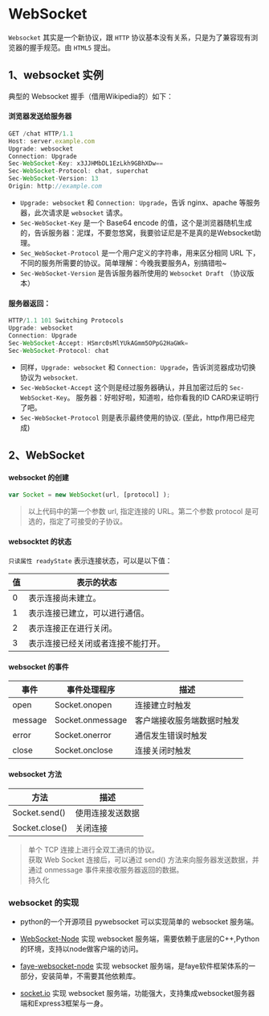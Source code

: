 # WebSocket

`Websocket` 其实是一个新协议，跟 `HTTP` 协议基本没有关系，只是为了兼容现有浏览器的握手规范。由 `HTML5` 提出。

## 1、websocket 实例

典型的 Websocket 握手（借用Wikipedia的）如下：

#### 浏览器发送给服务器

```javascript
GET /chat HTTP/1.1
Host: server.example.com
Upgrade: websocket
Connection: Upgrade
Sec-WebSocket-Key: x3JJHMbDL1EzLkh9GBhXDw==
Sec-WebSocket-Protocol: chat, superchat
Sec-WebSocket-Version: 13
Origin: http://example.com
```

- `Upgrade: websocket` 和 `Connection: Upgrade`，告诉 nginx、apache 等服务器，此次请求是 `websocket` 请求。
- `Sec-WebSocket-Key` 是一个 Base64 encode 的值，这个是浏览器随机生成的，告诉服务器：泥煤，不要忽悠窝，我要验证尼是不是真的是Websocket助理。
- `Sec_WebSocket-Protocol` 是一个用户定义的字符串，用来区分相同 URL 下，不同的服务所需要的协议。简单理解：今晚我要服务A，别搞错啦~
- `Sec-WebSocket-Version` 是告诉服务器所使用的 `Websocket Draft` （协议版本）

#### 服务器返回：

```javascript
HTTP/1.1 101 Switching Protocols
Upgrade: websocket
Connection: Upgrade
Sec-WebSocket-Accept: HSmrc0sMlYUkAGmm5OPpG2HaGWk=
Sec-WebSocket-Protocol: chat
```
- 同样，`Upgrade: websocket` 和 `Connection: Upgrade`，告诉浏览器成功切换协议为 `websocket`.
- `Sec-WebSocket-Accept` 这个则是经过服务器确认，并且加密过后的 `Sec-WebSocket-Key`。 服务器：好啦好啦，知道啦，给你看我的ID CARD来证明行了吧。
- `Sec-WebSocket-Protocol` 则是表示最终使用的协议. (至此，http作用已经完成)

## 2、WebSocket

#### websocket 的创建

```javascript
var Socket = new WebSocket(url, [protocol] );
```

> 以上代码中的第一个参数 url, 指定连接的 URL。第二个参数 protocol 是可选的，指定了可接受的子协议。

#### websocktet 的状态

`只读属性 readyState` 表示连接状态，可以是以下值：

|值 |表示的状态         |
|---|------------------|
|0  |表示连接尚未建立。 |
|1  |表示连接已建立，可以进行通信。|
|2  |表示连接正在进行关闭。|
|3  |表示连接已经关闭或者连接不能打开。|

#### websocket 的事件

|事件	|事件处理程序	     |描述               |
|-------|-------------------|------------------|
|open	|Socket.onopen	    |连接建立时触发        |
|message|Socket.onmessage   |客户端接收服务端数据时触发|
|error	|Socket.onerror	    |通信发生错误时触发     |
|close	|Socket.onclose	    |连接关闭时触发         |

#### websocket 方法

|方法	        |描述               |
|---------------|------------------|
|Socket.send()  |使用连接发送数据   |
|Socket.close()	|关闭连接           |


> 单个 TCP 连接上进行全双工通讯的协议。  
> 获取 Web Socket 连接后，可以通过 send() 方法来向服务器发送数据，并通过 onmessage 事件来接收服务器返回的数据。  
> 持久化

### websocket 的实现

- python的一个开源项目 pywebsocket 可以实现简单的 websocket 服务端。

- [WebSocket-Node](https://github.com/Worlize/WebSocket-Node) 实现 websocket 服务端，需要依赖于底层的C++,Python的环境，支持以node做客户端的访问。

- [faye-websocket-node](https://github.com/faye/faye-websocket-node) 实现 websocket 服务端，是faye软件框架体系的一部分，安装简单，不需要其他依赖库。

- [socket.io](https://github.com/LearnBoost/socket.io) 实现 websocket 服务端，功能强大，支持集成websocket服务器端和Express3框架与一身。




